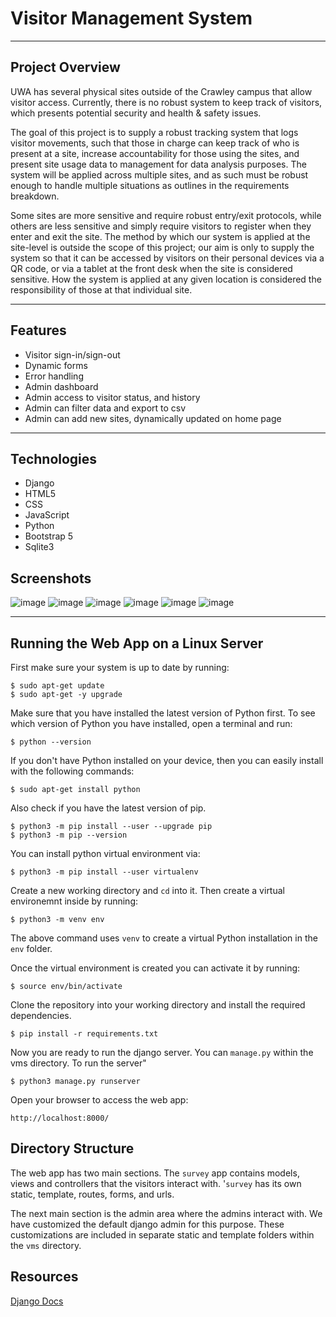 # Visitor Management System

---
## Project Overview

UWA has several physical sites outside of the Crawley campus that allow visitor access. Currently, there is no robust system to keep track of visitors, which presents potential security and health & safety issues.

The goal of this project is to supply a robust tracking system that logs visitor movements, such that those in charge can keep track of who is present at a site, increase accountability for those using the sites, and present site usage data to management for data analysis purposes. The system will be applied across multiple sites, and as such must be robust enough to handle multiple situations as outlines in the requirements breakdown.

Some sites are more sensitive and require robust entry/exit protocols, while others are less sensitive and simply require visitors to register when they enter and exit the site. The method by which our system is applied at the site-level is outside the scope of this project; our aim is only to supply the system so that it can be accessed by visitors on their personal devices via a QR code, or via a tablet at the front desk when the site is considered sensitive. How the system is applied at any given location is considered the responsibility of those at that individual site.

---
## Features
  - Visitor sign-in/sign-out
  - Dynamic forms
  - Error handling
  - Admin dashboard
  - Admin access to visitor status, and history
  - Admin can filter data and export to csv
  - Admin can add new sites, dynamically updated on home page 

---
## Technologies
  - Django
  - HTML5
  - CSS
  - JavaScript
  - Python
  - Bootstrap 5
  - Sqlite3

## Screenshots
![image](https://user-images.githubusercontent.com/61343458/138554874-f68608ce-7955-46b1-9003-fe7119dd49e3.png)
![image](https://user-images.githubusercontent.com/61343458/138554883-830fda73-39ff-4d82-8951-64c85cab68de.png)
![image](https://user-images.githubusercontent.com/61343458/138554889-7779db28-1317-4aad-a5ad-323ca4f1bc71.png)
![image](https://user-images.githubusercontent.com/61343458/138554902-1ec22230-38e1-4216-8c07-3e93f6c714f9.png)
![image](https://user-images.githubusercontent.com/61343458/138554917-241d9f1a-c36d-49f5-ae02-7ef076ebec93.png)
![image](https://user-images.githubusercontent.com/61343458/138554936-42ee573f-3cdb-4622-939c-9872da2e2c39.png)

---
## Running the Web App on a Linux Server

First make sure your system is up to date by running:

```shell
$ sudo apt-get update
$ sudo apt-get -y upgrade
```

Make sure that you have installed the latest version of Python first. To see which version of Python you have installed, open a terminal and run:

```shell
$ python --version
```

If you don't have Python installed on your device, then you can easily install with the following commands:

```shell
$ sudo apt-get install python
```

Also check if you have the latest version of pip.

```shell
$ python3 -m pip install --user --upgrade pip
$ python3 -m pip --version
```

You can install python virtual environment via:

```shell
$ python3 -m pip install --user virtualenv
```

Create a new working directory and `cd` into it. Then create a virtual environemnt inside by running:

```shell
$ python3 -m venv env
```

The above command uses `venv` to create a virtual Python installation in the `env` folder.

Once the virtual environment is created you can activate it by running:

```shell
$ source env/bin/activate
```

Clone the repository into your working directory and install the required dependencies.

```shell
$ pip install -r requirements.txt
```

Now you are ready to run the django server. You can `manage.py` within the vms directory. To run the server"

```shell
$ python3 manage.py runserver
```

Open your browser to access the web app:

```shell
http://localhost:8000/
```

## Directory Structure
The web app has two main sections. The ```survey``` app contains models, views and controllers that the visitors interact with. '```survey``` has its own static, template, routes, forms, and urls.

The next main section is the admin area where the admins interact with. We have customized the default django admin for this purpose. These customizations are included in separate static and template folders within the ```vms``` directory.

## Resources

[Django Docs](https://docs.djangoproject.com/en/3.2/)
